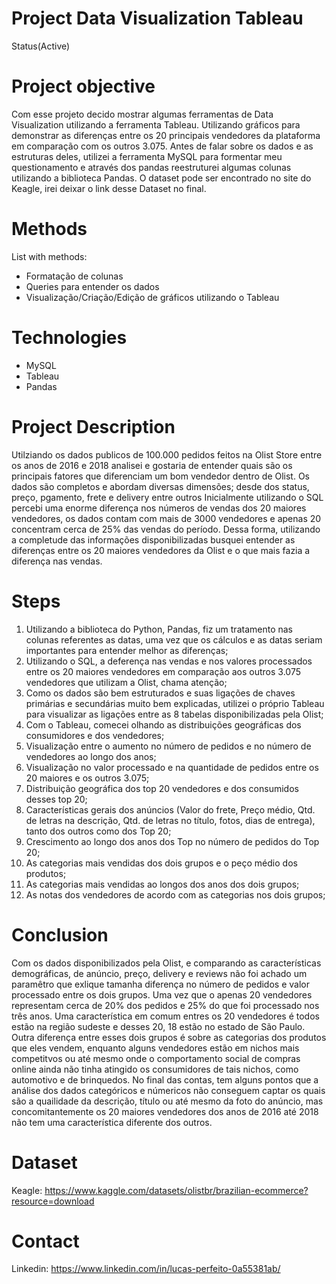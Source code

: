 # Project Data Visualization Tableau
  Status(Active)
# Project objective
  Com esse projeto decido mostrar algumas ferramentas de Data Visualization utilizando a ferramenta Tableau. Utilizando gráficos para demonstrar as diferenças
  entre os 20 principais vendedores da plataforma em comparação com os outros 3.075. Antes de falar sobre os dados e as estruturas deles, utilizei a ferramenta
  MySQL para formentar meu questionamento e através dos pandas reestruturei algumas colunas utilizando a biblioteca Pandas. O dataset pode ser encontrado no site
  do Keagle, irei deixar o link desse Dataset no final.
# Methods

  List with methods:
  - Formatação de colunas
  - Queries para entender os dados
  - Visualização/Criação/Edição de gráficos utilizando o Tableau
  
# Technologies 
  - MySQL
  - Tableau
  - Pandas
  
# Project Description
  Utilziando os dados publicos de 100.000 pedidos feitos na Olist Store entre os anos de 2016 e 2018 analisei e gostaria de entender quais são os principais fatores
  que diferenciam um bom vendedor dentro de Olist. Os dados são completos e abordam diversas dimensões; desde dos status, preço, pgamento, frete e delivery entre outros
  Inicialmente utilizando o SQL percebi uma enorme diferença nos números de vendas dos 20 maiores vendedores, os dados contam com mais de 3000 vendedores e apenas 20
  concentram cerca de 25% das vendas do período. Dessa forma, utilizando a completude das informações disponibilizadas busquei entender as diferenças entre os 20
  maiores vendedores da Olist e o que mais fazia a diferença nas vendas.
 
# Steps
  1. Utilizando a biblioteca do Python, Pandas, fiz um tratamento nas colunas referentes as datas, uma vez que os cálculos e as datas seriam importantes para entender melhor as diferenças;
  2. Utilizando o SQL, a deferença nas vendas e nos valores processados entre os 20 maiores vendedores em comparação aos outros 3.075 vendedores que utilizam a Olist, chama atenção;
  3. Como os dados são bem estruturados e suas ligações de chaves primárias e secundárias muito bem explicadas, utilizei o próprio Tableau para visualizar as ligações entre as 8 tabelas disponibilizadas pela Olist;
  4. Com o Tableau, comecei olhando as distribuições geográficas dos consumidores e dos vendedores;
  5. Visualização entre o aumento no número de pedidos e no número de vendedores ao longo dos anos;
  6. Visualização no valor processado e na quantidade de pedidos entre os 20 maiores e os outros 3.075;
  7. Distribuição geográfica dos top 20 vendedores e dos consumidos desses top 20;
  8. Características gerais dos anúncios (Valor do frete, Preço médio, Qtd. de letras na descrição, Qtd. de letras no título, fotos, dias de entrega), tanto dos outros como dos Top 20;
  9. Crescimento ao longo dos anos dos Top no número de pedidos do Top 20;
  10. As categorias mais vendidas dos dois grupos e o peço médio dos produtos;
  11. As categorias mais vendidas ao longos dos anos dos dois grupos;
  12. As notas dos vendedores de acordo com as categorias nos dois grupos;

# Conclusion
  Com os dados disponibilizados pela Olist, e comparando as características demográficas, de anúncio, preço, delivery e reviews não foi achado um paramêtro que exlique 
  tamanha diferença no número de pedidos e valor processado entre os dois grupos. Uma vez que o apenas 20 vendedores representam cerca de 20% dos pedidos e 25% do que foi processado
  nos três anos. Uma característica em comum entres os 20 vendedores é todos estão na região sudeste e desses 20, 18 estão no estado de São Paulo. Outra diferença entre esses dois grupos
  é sobre as categorias dos produtos que eles vendem, enquanto alguns vendedores estão em nichos mais competitvos ou até mesmo onde o comportamento social de compras online ainda 
  não tinha atingido os consumidores de tais nichos, como automotivo e de brinquedos. No final das contas, tem alguns pontos que a análise dos dados categóricos e númericos não conseguem 
  captar os quais são a quailidade da descrição, título ou até mesmo da foto do anúncio, mas concomitantemente os 20 maiores vendedores dos anos de 2016 até 2018 não tem uma característica 
  diferente dos outros.
  
  
# Dataset
  Keagle: https://www.kaggle.com/datasets/olistbr/brazilian-ecommerce?resource=download

# Contact
  Linkedin: https://www.linkedin.com/in/lucas-perfeito-0a55381ab/ 
  
